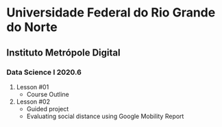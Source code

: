 # Universidade Federal do Rio Grande do Norte
## Instituto Metrópole Digital
### Data Science I 2020.6

1. Lesson #01
    - Course Outline
2. Lesson #02
    - Guided project
    - Evaluating social distance using Google Mobility Report   
